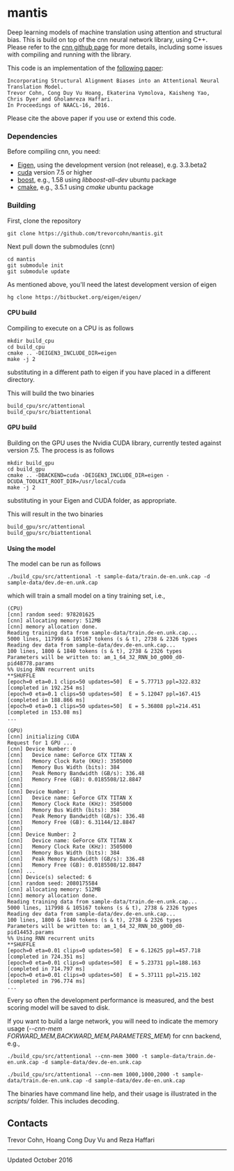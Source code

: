 # mantis

Deep learning models of machine translation using attention and structural bias. This is build on top of the cnn neural network library, using
C++. Please refer to the [cnn github page](http://github.com/clab/cnn) for more details, including some issues with compiling and running with
the library. 

This code is an implementation of the [following paper](http://aclweb.org/anthology/N/N16/N16-1102.pdf):

    Incorporating Structural Alignment Biases into an Attentional Neural Translation Model.
    Trevor Cohn, Cong Duy Vu Hoang, Ekaterina Vymolova, Kaisheng Yao, Chris Dyer and Gholamreza Haffari. 
    In Proceedings of NAACL-16, 2016. 

Please cite the above paper if you use or extend this code.

### Dependencies

Before compiling cnn, you need:
 * [Eigen](https://bitbucket.org/eigen/eigen), using the development version (not release), e.g. 3.3.beta2
 * [cuda](https://developer.nvidia.com/cuda-toolkit) version 7.5 or higher
 * [boost](http://www.boost.org/), e.g., 1.58 using *libboost-all-dev* ubuntu package
 * [cmake](https://cmake.org/), e.g., 3.5.1 using *cmake* ubuntu package

### Building

First, clone the repository

    git clone https://github.com/trevorcohn/mantis.git

Next pull down the submodules (cnn)

    cd mantis
    git submodule init 
    git submodule update

As mentioned above, you'll need the latest development version of eigen

    hg clone https://bitbucket.org/eigen/eigen/

#### CPU build

Compiling to execute on a CPU is as follows

    mkdir build_cpu
    cd build_cpu
    cmake .. -DEIGEN3_INCLUDE_DIR=eigen
    make -j 2

substituting in a different path to eigen if you have placed in a different directory.

This will build the two binaries
    
    build_cpu/src/attentional
    build_cpu/src/biattentional


#### GPU build

Building on the GPU uses the Nvidia CUDA library, currently tested against version 7.5.
The process is as follows

    mkdir build_gpu
    cd build_gpu
    cmake .. -DBACKEND=cuda -DEIGEN3_INCLUDE_DIR=eigen -DCUDA_TOOLKIT_ROOT_DIR=/usr/local/cuda 
    make -j 2

substituting in your Eigen and CUDA folder, as appropriate.

This will result in the two binaries

    build_gpu/src/attentional
    build_gpu/src/biattentional

#### Using the model

The model can be run as follows

    ./build_cpu/src/attentional -t sample-data/train.de-en.unk.cap -d sample-data/dev.de-en.unk.cap 

which will train a small model on a tiny training set, i.e.,

    (CPU)
    [cnn] random seed: 978201625
    [cnn] allocating memory: 512MB
    [cnn] memory allocation done.
    Reading training data from sample-data/train.de-en.unk.cap...
    5000 lines, 117998 & 105167 tokens (s & t), 2738 & 2326 types
    Reading dev data from sample-data/dev.de-en.unk.cap...
    100 lines, 1800 & 1840 tokens (s & t), 2738 & 2326 types
    Parameters will be written to: am_1_64_32_RNN_b0_g000_d0-pid48778.params
    %% Using RNN recurrent units
    **SHUFFLE
    [epoch=0 eta=0.1 clips=50 updates=50]  E = 5.77713 ppl=322.832 [completed in 192.254 ms]
    [epoch=0 eta=0.1 clips=50 updates=50]  E = 5.12047 ppl=167.415 [completed in 188.866 ms]
    [epoch=0 eta=0.1 clips=50 updates=50]  E = 5.36808 ppl=214.451 [completed in 153.08 ms]
    ...

    (GPU)
    [cnn] initializing CUDA
    Request for 1 GPU ...
    [cnn] Device Number: 0
    [cnn]   Device name: GeForce GTX TITAN X
    [cnn]   Memory Clock Rate (KHz): 3505000
    [cnn]   Memory Bus Width (bits): 384
    [cnn]   Peak Memory Bandwidth (GB/s): 336.48
    [cnn]   Memory Free (GB): 0.0185508/12.8847
    [cnn]
    [cnn] Device Number: 1
    [cnn]   Device name: GeForce GTX TITAN X
    [cnn]   Memory Clock Rate (KHz): 3505000
    [cnn]   Memory Bus Width (bits): 384
    [cnn]   Peak Memory Bandwidth (GB/s): 336.48
    [cnn]   Memory Free (GB): 6.31144/12.8847
    [cnn]
    [cnn] Device Number: 2
    [cnn]   Device name: GeForce GTX TITAN X
    [cnn]   Memory Clock Rate (KHz): 3505000
    [cnn]   Memory Bus Width (bits): 384
    [cnn]   Peak Memory Bandwidth (GB/s): 336.48
    [cnn]   Memory Free (GB): 0.0185508/12.8847
    [cnn] ...
    [cnn] Device(s) selected: 6
    [cnn] random seed: 2080175584
    [cnn] allocating memory: 512MB
    [cnn] memory allocation done.
    Reading training data from sample-data/train.de-en.unk.cap...
    5000 lines, 117998 & 105167 tokens (s & t), 2738 & 2326 types
    Reading dev data from sample-data/dev.de-en.unk.cap...
    100 lines, 1800 & 1840 tokens (s & t), 2738 & 2326 types
    Parameters will be written to: am_1_64_32_RNN_b0_g000_d0-pid14453.params
    %% Using RNN recurrent units
    **SHUFFLE
    [epoch=0 eta=0.01 clips=0 updates=50]  E = 6.12625 ppl=457.718 [completed in 724.351 ms]
    [epoch=0 eta=0.01 clips=0 updates=50]  E = 5.23731 ppl=188.163 [completed in 714.797 ms]
    [epoch=0 eta=0.01 clips=0 updates=50]  E = 5.37111 ppl=215.102 [completed in 796.774 ms]
    ...

Every so often the development performance is measured, and the best scoring model will be saved to disk.

If you want to build a large network, you will need to indicate the memory usage (*--cnn-mem FORWARD_MEM,BACKWARD_MEM,PARAMETERS_MEM*) for cnn backend, e.g.,

    ./build_cpu/src/attentional --cnn-mem 3000 -t sample-data/train.de-en.unk.cap -d sample-data/dev.de-en.unk.cap
  
    ./build_cpu/src/attentional --cnn-mem 1000,1000,2000 -t sample-data/train.de-en.unk.cap -d sample-data/dev.de-en.unk.cap

The binaries have command line help, and their usage is illustrated in the *scripts/* folder. This includes
decoding.

## Contacts

Trevor Cohn, Hoang Cong Duy Vu and Reza Haffari 

---
Updated October 2016
